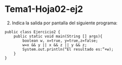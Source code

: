 # Tema1-Hoja02-ej2

2. Indica la salida por pantalla del siguiente programa:
```
public class Ejercicio2 {
    public static void main(String [] args){
        boolean w, x=true, y=true,z=false;
        w=x && y || x && z || y && z;
        System.out.println(“El resultado es:”+w);
    }
}
```

